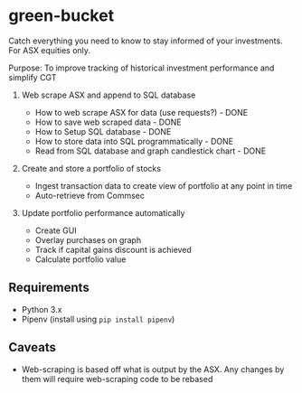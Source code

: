 # green-bucket
Catch everything you need to know to stay informed of your investments.
For ASX equities only.

Purpose: To improve tracking of historical investment performance and simplify CGT

1. Web scrape ASX and append to SQL database
    - How to web scrape ASX for data (use requests?) - DONE
    - How to save web scraped data - DONE
    - How to Setup SQL database - DONE
    - How to store data into SQL programmatically - DONE
    - Read from SQL database and graph candlestick chart - DONE

2. Create and store a portfolio of stocks
    - Ingest transaction data to create view of portfolio at any point in time
    - Auto-retrieve from Commsec

3. Update portfolio performance automatically
    - Create GUI
    - Overlay purchases on graph
    - Track if capital gains discount is achieved
    - Calculate portfolio value

## Requirements
- Python 3.x
- Pipenv (install using `pip install pipenv`)

## Caveats
- Web-scraping is based off what is output by the ASX. Any changes by them will require web-scraping code to be rebased